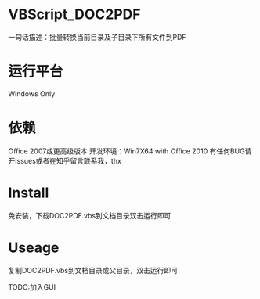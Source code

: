 # VBScript_DOC2PDF
一句话描述：批量转换当前目录及子目录下所有文件到PDF

# 运行平台
Windows Only

# 依赖
Office 2007或更高级版本
开发环境：Win7X64 with Office 2010
有任何BUG请开Issues或者在知乎留言联系我，thx

# Install
免安装，下载DOC2PDF.vbs到文档目录双击运行即可

# Useage
复制DOC2PDF.vbs到文档目录或父目录，双击运行即可

TODO:加入GUI
